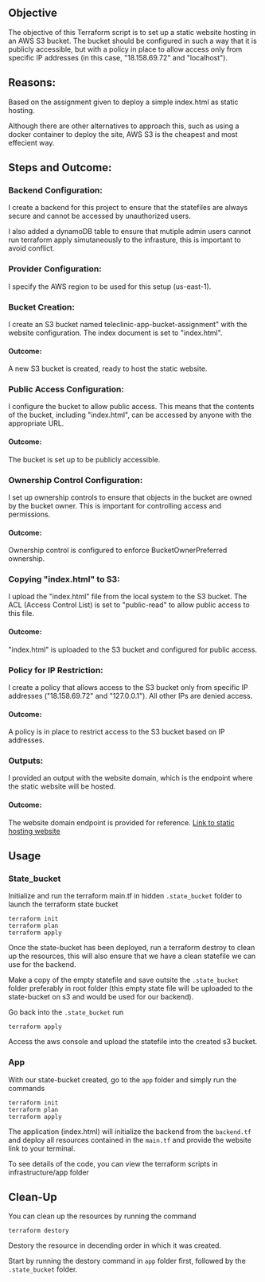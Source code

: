 ## Objective

The objective of this Terraform script is to set up a static website hosting in an AWS S3 bucket. The bucket should be configured in such a way that it is publicly accessible, but with a policy in place to allow access only from specific IP addresses (in this case, "18.158.69.72" and "localhost").

## Reasons:
Based on the assignment given to deploy a simple index.html as static hosting.

Although there are other alternatives to approach this, such as using a docker container to deploy the site, AWS S3 is the cheapest and most effecient way.


## Steps and Outcome:
### Backend Configuration:
I create a backend for this project to ensure that the statefiles are always secure and cannot be accessed by unauthorized users.

I also added a dynamoDB table to ensure that mutiple admin users cannot run terraform apply simutaneously to the infrasture, this is important to avoid conflict.

### Provider Configuration:
I specify the AWS region to be used for this setup (us-east-1).

### Bucket Creation:
I create an S3 bucket named teleclinic-app-bucket-assignment" with the website configuration. The index document is set to "index.html".

#### Outcome: 
A new S3 bucket is created, ready to host the static website.

### Public Access Configuration:
I configure the bucket to allow public access. This means that the contents of the bucket, including "index.html", can be accessed by anyone with the appropriate URL.

#### Outcome: 
The bucket is set up to be publicly accessible.

### Ownership Control Configuration:
I set up ownership controls to ensure that objects in the bucket are owned by the bucket owner. This is important for controlling access and permissions.

#### Outcome: 
Ownership control is configured to enforce BucketOwnerPreferred ownership.

### Copying "index.html" to S3:
I upload the "index.html" file from the local system to the S3 bucket. The ACL (Access Control List) is set to "public-read" to allow public access to this file.

#### Outcome: 
"index.html" is uploaded to the S3 bucket and configured for public access.

### Policy for IP Restriction:
I create a policy that allows access to the S3 bucket only from specific IP addresses ("18.158.69.72" and "127.0.0.1"). All other IPs are denied access.

#### Outcome: 
A policy is in place to restrict access to the S3 bucket based on IP addresses.

### Outputs:
I provided an output with the website domain, which is the endpoint where the static website will be hosted.

#### Outcome: 
The website domain endpoint is provided for reference.
[Link to static hosting website](
teleclinic-app-bucket-assignment.s3-website-us-east-1.amazonaws.com)


## Usage
### State_bucket
Initialize and run the terraform main.tf in hidden `.state_bucket` folder to launch the terraform state bucket
```
terraform init
terraform plan
terraform apply
```

Once the state-bucket has been deployed, run a terraform destroy to clean up the resources, this will also ensure that we have a clean statefile we can use for the backend.

Make a copy of the empty statefile and save outsite the `.state_bucket` folder preferably in root folder (this empty state file will be uploaded to the state-bucket on s3 and would be used for our backend).

Go back into the `.state_bucket` run 
```
terraform apply
```

Access the aws console and upload the statefile into the created s3 bucket.

### App
With our state-bucket created, go to the `app` folder and simply run the commands
```
terraform init
terraform plan
terraform apply
```

The application (index.html) will initialize the backend from the `backend.tf` and deploy all resources contained in the `main.tf` and provide the website link to your terminal.

To see details of the code, you can view the terraform scripts in infrastructure/app folder

## Clean-Up
You can clean up the resources by running the command
```
terraform destory
```

Destory the resource in decending order in which it was created.

Start by running the destory command in `app` folder first, followed by the `.state_bucket` folder.
